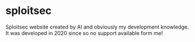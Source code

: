 # sploitsec
Sploitsec website created by AI and obviously my development knowledge. It was developed in 2020 since so no support available form me!
